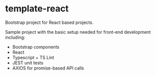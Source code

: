 # template-react
Bootstrap project for React based projects.

Sample project with the basic setup needed for front-end development including:
* Bootstrap components
* React
* Typescript + TS Lint
* JEST unit tests
* AXIOS for promise-based API calls
